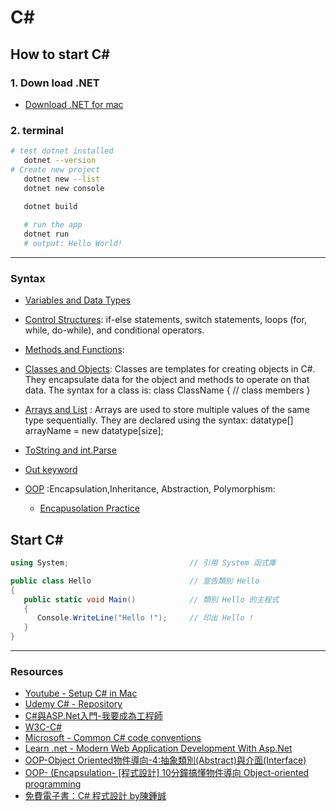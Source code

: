 # C#

## How to start C#

### 1. Down load .NET
- [Download .NET for mac](https://dotnet.microsoft.com/en-us/download) 
 
 ### 2. terminal
 ```bash
 # test dotnet installed
    dotnet --version
# Create new project
    dotnet new --list
    dotnet new console

    dotnet build
    
    # run the app 
    dotnet run
    # output: Hello World!
 ```
---
### Syntax 
- [Variables and Data Types]()

- [Control Structures](): if-else statements, switch statements, loops (for, while, do-while), and conditional operators.

- [Methods and Functions]():

- [Classes and Objects](): Classes are templates for creating objects in C#. They encapsulate data for the object and methods to operate on that data. The syntax for a class is: class ClassName { // class members }

- [Arrays and List]() : Arrays are used to store multiple values of the same type sequentially. They are declared using the syntax: datatype[] arrayName = new datatype[size];

- [ToString and int.Parse ]()
- [Out keyword]()
- [OOP]() :Encapsulation,Inheritance, Abstraction, Polymorphism:
   - [Encapusolation Practice]()

## Start C#

```cs
using System;                           // 引用 System 函式庫

public class Hello                      // 宣告類別 Hello
{
   public static void Main()            // 類別 Hello 的主程式
   {
      Console.WriteLine("Hello !");     // 印出 Hello !
   }
}
```
 ---
 ### Resources
 - [Youtube - Setup C# in Mac](https://www.youtube.com/watch?v=SQim2adwVJI)
 - [Udemy C# - Repository](https://github.com/KrystynaSlusarczykLearning/UltimateCSharpMasterclass/tree/main)
 - [C#與ASP.Net入門-我要成為工程師](https://ithelp.ithome.com.tw/users/20120055/ironman/2275)
 - [W3C-C# ](https://www.w3schools.com/cs/index.php)
 - [Microsoft - Common C# code conventions](https://learn.microsoft.com/en-us/dotnet/csharp/fundamentals/coding-style/coding-conventions)
 - [Learn .net - Modern Web Application Development With Asp.Net](https://medium.com/@evincedevelop/modern-web-application-development-with-asp-net-1e7fc7b07cce)
 - [OOP-Object Oriented物件導向-4:抽象類別(Abstract)與介面(Interface)](https://sunnyday0932.github.io/2020/object-oriented%E7%89%A9%E4%BB%B6%E5%B0%8E%E5%90%91-4_%E6%8A%BD%E8%B1%A1%E9%A1%9E%E5%88%A5abstract%E8%88%87%E4%BB%8B%E9%9D%A2interface/)
- [OOP- (Encapsulation- [程式設計] 10分鐘搞懂物件導向 Object-oriented programming]((https://medium.com/@p81122g/%E6%B7%BA%E8%AB%87%E7%89%A9%E4%BB%B6%E5%B0%8E%E5%90%91%E7%A8%8B%E5%BC%8F%E8%A8%AD%E8%A8%88-object-oriented-programming-81355c85484b))
- [免費電子書：C# 程式設計 by陳鍾誠](http://cs0.wikidot.com/)
